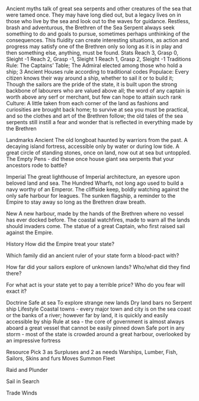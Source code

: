 Ancient myths talk of great sea serpents and other creatures of the sea that were tamed once. They may have long died out, but a legacy lives on in those who live by the sea and look out to the waves for guidance. Restless, brash and adventurous, the Brethren of the Sea Serpent always seek something to do and goals to pursue, sometimes perhaps unthinking of the consequences. This fluidity can create interesting situations, as action and progress may satisfy one of the Brethren only so long as it is in play and then something else, anything, must be found.
Stats
Reach 3, Grasp 0, Sleight -1
Reach 2, Grasp -1, Sleight 1
Reach 1, Grasp 2, Sleight -1
Traditions
Rule: The Captains’ Table; The Admiral elected among those who hold a ship; 3 Ancient Houses rule according to traditional codes
Populace: Every citizen knows their way around a ship, whether to sail it or to build it; Though the sailors are the pride of the state, it is built upon the strong backbone of labourers who are valued above all; the word of any captain is worth above any serf or merchant, but few can hope to attain such rank
Culture: A little taken from each corner of the land as fashions and curiosities are brought back home; to survive at sea you must be practical, and so the clothes and art of the Brethren follow; the old tales of the sea serpents still instill a fear and wonder that is reflected in everything made by the Brethren

Landmarks
Ancient
The old longboat haunted by warriors from the past.
A decaying island fortress, accessible only by water or during low tide.
A great circle of standing stones, once on land, now out at sea but untoppled.
The Empty Pens - did these once house giant sea serpents that your ancestors rode to battle?

Imperial
The great lighthouse of Imperial architecture, an eyesore upon beloved land and sea.
The Hundred Wharfs, not long ago used to build a navy worthy of an Emperor.
The cliffside keep, boldly watching against the only safe harbour for leagues.
The sunken flagship, a reminder to the Empire to stay away so long as the Brethren draw breath.

New 
A new harbour, made by the hands of the Brethren where no vessel has ever docked before.
The coastal watchfires, made to warn all the lands should invaders come.
The statue of a great Captain, who first raised sail against the Empire.


History
How did the Empire treat your state?

Which family did an ancient ruler of your state form a blood-pact with?

How far did your sailors explore of unknown lands? Who/what did they find there?

For what act is your state yet to pay a terrible price? Who do you fear will exact it?

Doctrine
Safe at sea
To explore strange new lands
Dry land bars no Serpent ship
Lifestyle
Coastal towns - every major town and city is on the sea coast or the banks of a river; however far by land, it is quickly and easily accessible by ship
Rule at sea - the core of government is almost always aboard a great vessel that cannot be easily pinned down
Safe port in any storm - most of the state is crowded around a great harbour, overlooked by an impressive fortress


Resource
Pick 3 as Surpluses and 2 as needs
Warships, Lumber, Fish, Sailors, Skins and furs
Moves
Summon Fleet

Raid and Plunder

Sail in Search

Trade Winds



